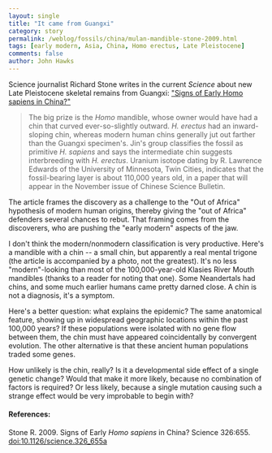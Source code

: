 ```yaml
---
layout: single 
title: "It came from Guangxi" 
category: story
permalink: /weblog/fossils/china/mulan-mandible-stone-2009.html
tags: [early modern, Asia, China, Homo erectus, Late Pleistocene] 
comments: false 
author: John Hawks 
---
```



Science journalist Richard Stone writes in the current <i>Science</i> about new Late Pleistocene skeletal remains from Guangxi: <a href="http://dx.doi.org/10.1126/science.326_655a">"Signs of Early Homo sapiens in China?"</a>

<blockquote>The big prize is the <i>Homo</i> mandible, whose owner would have had a chin that curved ever-so-slightly outward. <i>H. erectus</i> had an inward-sloping chin, whereas modern human chins generally jut out farther than the Guangxi specimen's. Jin's group classifies the fossil as primitive <i>H. sapiens</i> and says the intermediate chin suggests interbreeding with <i>H. erectus</i>. Uranium isotope dating by R. Lawrence Edwards of the University of Minnesota, Twin Cities, indicates that the fossil-bearing layer is about 110,000 years old, in a paper that will appear in the November issue of Chinese Science Bulletin.</blockquote>

The article frames the discovery as a challenge to the "Out of Africa" hypothesis of modern human origins, thereby giving the "out of Africa" defenders several chances to rebut. That framing comes from the discoverers, who are pushing the "early modern" aspects of the jaw. 

I don't think the modern/nonmodern classification is very productive. Here's a mandible with a chin -- a small chin, but apparently a real mental trigone (the article is accompanied by a photo, not the greatest). It's no less "modern"-looking than most of the 100,000-year-old Klasies River Mouth mandibles (thanks to a reader for noting that one). Some Neandertals had chins, and some much earlier humans came pretty darned close. A chin is not a diagnosis, it's a symptom.

Here's a better question: what explains the epidemic? The same anatomical feature, showing up in widespread geographic locations within the past 100,000 years? If these populations were isolated with no gene flow between them, the chin must have appeared coincidentally by convergent evolution. The other alternative is that these ancient human populations traded some genes. 


How unlikely is the chin, really? Is it a developmental side effect of a single genetic change? Would that make it more likely, because no combination of factors is required? Or less likely, because a single mutation causing such a strange effect would be very improbable to begin with? 



<h4>References:</h4>

Stone R. 2009. Signs of Early <i>Homo sapiens</i> in China? Science 326:655. <a href="http://dx.doi.org/10.1126/science.326_655a">doi:10.1126/science.326_655a</a></p>


